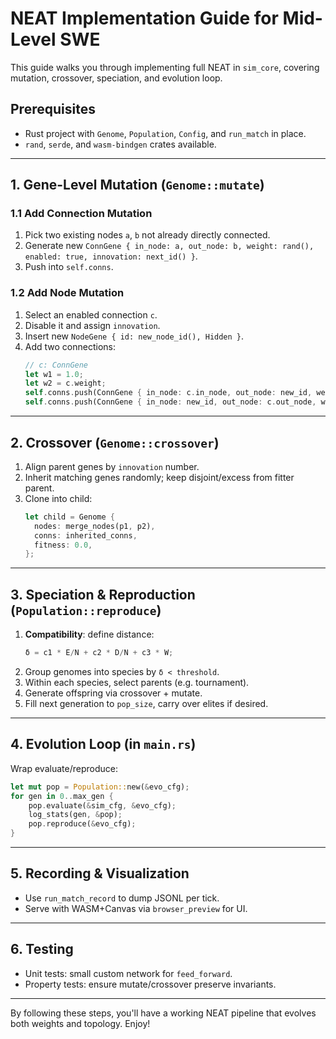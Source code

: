 # NEAT Implementation Guide for Mid-Level SWE

This guide walks you through implementing full NEAT in `sim_core`, covering mutation, crossover, speciation, and evolution loop.

## Prerequisites
- Rust project with `Genome`, `Population`, `Config`, and `run_match` in place.
- `rand`, `serde`, and `wasm-bindgen` crates available.

---
## 1. Gene-Level Mutation (`Genome::mutate`)

### 1.1 Add Connection Mutation
1. Pick two existing nodes `a`, `b` not already directly connected.
2. Generate new `ConnGene { in_node: a, out_node: b, weight: rand(), enabled: true, innovation: next_id() }`.
3. Push into `self.conns`.

### 1.2 Add Node Mutation
1. Select an enabled connection `c`.
2. Disable it and assign `innovation`.
3. Insert new `NodeGene { id: new_node_id(), Hidden }`.
4. Add two connections:
   ```rust
   // c: ConnGene
   let w1 = 1.0;
   let w2 = c.weight;
   self.conns.push(ConnGene { in_node: c.in_node, out_node: new_id, weight: w1, enabled: true, innovation: next1 });
   self.conns.push(ConnGene { in_node: new_id, out_node: c.out_node, weight: w2, enabled: true, innovation: next2 });
   ```

---
## 2. Crossover (`Genome::crossover`)
1. Align parent genes by `innovation` number.
2. Inherit matching genes randomly; keep disjoint/excess from fitter parent.
3. Clone into child:
   ```rust
   let child = Genome {
     nodes: merge_nodes(p1, p2),
     conns: inherited_conns,
     fitness: 0.0,
   };
   ```

---
## 3. Speciation & Reproduction (`Population::reproduce`)
1. **Compatibility**: define distance:
   ```rust
   δ = c1 * E/N + c2 * D/N + c3 * W;
   ```
2. Group genomes into species by `δ < threshold`.
3. Within each species, select parents (e.g. tournament).
4. Generate offspring via crossover + mutate.
5. Fill next generation to `pop_size`, carry over elites if desired.

---
## 4. Evolution Loop (in `main.rs`)
Wrap evaluate/reproduce:
```rust
let mut pop = Population::new(&evo_cfg);
for gen in 0..max_gen {
    pop.evaluate(&sim_cfg, &evo_cfg);
    log_stats(gen, &pop);
    pop.reproduce(&evo_cfg);
}
```

---
## 5. Recording & Visualization
- Use `run_match_record` to dump JSONL per tick.
- Serve with WASM+Canvas via `browser_preview` for UI.

---
## 6. Testing
- Unit tests: small custom network for `feed_forward`.
- Property tests: ensure mutate/crossover preserve invariants.

---

By following these steps, you'll have a working NEAT pipeline that evolves both weights and topology. Enjoy!
